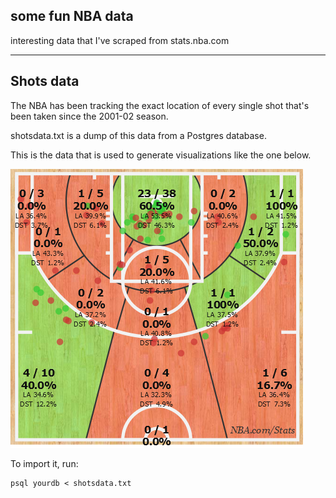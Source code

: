 some fun NBA data
---

interesting data that I've scraped from stats.nba.com

---

Shots data
---
The NBA has been tracking the exact location of every single shot that's been taken since the 2001-02 season.

shotsdata.txt is a dump of this data from a Postgres database. 

This is the data that is used to generate visualizations like the one below.

![chart]

[chart]: Shotchart_1474848712899.png

To import it, run:

```
psql yourdb < shotsdata.txt 
```
